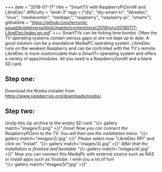 +++
date = "2019-07-17"
title = "SmartTV with RaspberryPiZeroW and LibreElec"
difficulty = "level-3"
tags = ["diy", "diy-smart-tv", "libreelec", "linux", "mediacenter", "mediapc", "raspberry", "raspberry-pi", "smartv"]
githublink = "https://github.com/terrorist-squad/knedelverse/blob/master/content/post/2019/july/20190717-LibreElec/index.en.md"
+++
SmartTVs can be ticking time bombs. Often the TV operating systems contain serious gaps or are not kept up to date. A good solution can be a standalone MediaPC operating system. LibreElec runs on the weakest Raspberry and can be controlled with the TV's remote. LibreElec is more customizable than a SmartTv operating system and offers a variety of apps/modules. All you need is a RaspberryZeroW and a blank SD card.
## Step one:
Download the Noobs installer from https://www.raspberrypi.org/downloads/noobs/.
## Step two:
Unzip this zip archive to the empty SD card.
"{{< gallery match="images/1/*.png" >}}"
Done! Now you can connect the RaspberryPiZero to the TV. You will then see the installation menu.
"{{< gallery match="images/2/*.jpg" >}}"
Please select now "LibreElec RPI" and click on "Install".
"{{< gallery match="images/3/*.jpg" >}}"
After that the installation is finished and bootable
"{{< gallery match="images/4/*.jpg" >}}"
Now you can connect this MediaPc with external source such as NAS or install apps such as Youtube. I wish you a lot of fun!   
"{{< gallery match="images/5/*.jpg" >}}"
